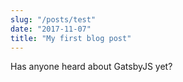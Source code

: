 ```yaml
---
slug: "/posts/test"
date: "2017-11-07"
title: "My first blog post"
---
```


Has anyone heard about GatsbyJS yet?